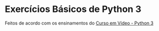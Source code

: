 # Exercícios Básicos de Python 3

Feitos de acordo com os ensinamentos do [Curso em Vídeo - Python 3](https://www.youtube.com/playlist?list=PLHz_AreHm4dlKP6QQCekuIPky1CiwmdI6)
